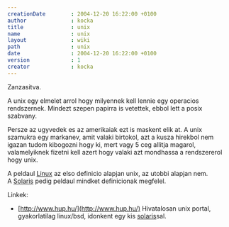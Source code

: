 ```yaml
---
creationDate        : 2004-12-20 16:22:00 +0100 
author              : kocka 
title               : unix 
name                : unix 
layout              : wiki 
path                : unix 
date                : 2004-12-20 16:22:00 +0100 
version             : 1 
creator             : kocka 
---
```

Zanzasitva.

A unix egy elmelet arrol hogy milyennek kell lennie egy operacios rendszernek. Mindezt szepen papirra is vetettek, ebbol lett a posix szabvany.

Persze az ugyvedek es az amerikaiak ezt is maskent elik at. A unix szamukra egy markanev, amit valaki birtokol, azt a kusza hirekbol nem igazan tudom kibogozni hogy ki, mert vagy 5 ceg allitja magarol, valamelyiknek fizetni kell azert hogy valaki azt mondhassa a rendszererol hogy unix.

A peldaul [Linux](Linux.html) az elso definicio alapjan unix, az utobbi alapjan nem.<br/>
A [Solaris](Solaris.html) pedig peldaul mindket definicionak megfelel.<br/>

Linkek:<br/>

*   [http://www.hup.hu/](http://www.hup.hu/) Hivatalosan unix portal, gyakorlatilag linux/bsd, idonkent egy kis [solaris](Solaris.html)sal.
